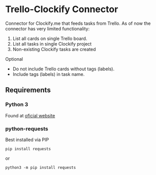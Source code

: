 # Trello-Clockify Connector
Connector for Clockify.me that feeds tasks from Trello.
As of now the connector has very limited functionality:

1. List all cards on single Trello board.
2. List all tasks in single Clockify project
3. Non-existing Clockify tasks are created

Optional
- Do not include Trello cards without tags (labels).
- Include tags (labels) in task name.

## Requirements
### Python 3
Found at [oficial website](https://www.python.org/)
### python-requests
Best installed via PIP
```
pip install requests
```
or
```
python3 -m pip install requests
```